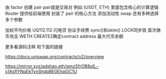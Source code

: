 
由 factor 创建 pair     pair就是交易对 例如 (USDT, ETH)  里面包含核心的计算逻辑  
Router 提供给前端使用  封装了 pair 的核心方法  添加流动性  swap    还有多种选择 多个参数  

加权平均价格  UQ112.112    闪电贷  协议手续费  sync()和skim()  LOCK同步锁  首次铸币攻击  WETH   CREATE2确定contract address     最大代币余额

更多看源码注释 和下面的链接  

https://docs.uniswap.org/contracts/v2/overview

https://mirror.xyz/adshao.eth/qmzSfrOB8s6_-s1AsflYNqEkTynShdpBE0EliqjGC1U
